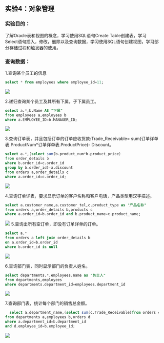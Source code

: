 ## 实验4：对象管理
### 实验目的：
了解Oracle表和视图的概念，学习使用SQL语句Create Table创建表，学习Select语句插入，修改，删除以及查询数据，学习使用SQL语句创建视图，学习部分存储过程和触发器的使用。

### 查询数据：
1.查询某个员工的信息
```sql
select * from employees where employee_id=11;
```
![](./1.png)

2.递归查询某个员工及其所有下属，子下属员工。
```sql
select a.*,b.Name AS "下属"
from employees a,employees b
where a.EMPLOYEE_ID=b.MANAGER_ID;
```
![](./2.png)

3.查询订单表，并且包括订单的订单应收货款:Trade_Receivable= sum(订单详单表.ProductNum*订单详单表.ProductPrice)- Discount。
```sql
select a.*,(select sum(b.product_num*b.product_price)
from order_details b
where b.order_id=c.order_id
group by b.order_id)-a.discount 
from orders a,order_details c
where a.order_id=c.order_id;
```
![](./3.png)

4.查询订单详表，要求显示订单的客户名称和客户电话，产品类型用汉字描述。
```sql
select a.customer_name,a.customer_tel,c.product_type as "产品名称"
from orders a,order_details b,products c
where a.order_id=b.order_id and b.product_name=c.product_name;
```
![](./4.png)
5.查询出所有空订单，即没有订单详单的订单。
```sql
select a.*
from orders a left join order_details b
on a.order_id=b.order_id
where b.order_id is null
```
![](./5.png)

6.查询部门表，同时显示部门的负责人姓名。
```sql
select departments.*,employees.name as "负责人"
from departments,employees
where departments.department_id=employees.department_id
```
![](./6.png)

 7.查询部门表，统计每个部门的销售总金额。
```sql
  select a.department_name,(select sum(c.Trade_Receivable)from orders c  where c.employee_id=d.employee_id group by c.employee_id)as "销售总额"
from departments a,employees b,orders d
where a.department_id=b.department_id
and d.employee_id=b.employee_id;
```
![](./7.png)
